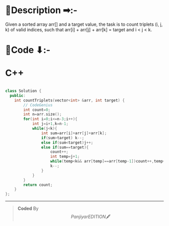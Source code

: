 # 📍Description ➡:-
<!-- Describe your first thoughts on how to solve this problem. -->
Given a sorted array arr[] and a target value, the task is to count triplets (i, j, k) of valid indices, such that arr[i] + arr[j] + arr[k] = target and i < j < k.

# 📝Code ⬇:-


# C++
``` cpp []

class Solution {
  public:
    int countTriplets(vector<int> &arr, int target) {
        // CodeGenius
        int count=0;
        int n=arr.size();
        for(int i=0;i<=n-3;i++){
            int j=i+1,k=n-1;
            while(j<k){
                int sum=arr[i]+arr[j]+arr[k];
                if(sum>target) k--;
                else if(sum<target)j++;
                else if(sum==target){
                    count++;
                    int temp=j+1;
                    while(temp<k&& arr[temp]==arr[temp-1])count++,temp++;
                    k--;
                }
            }
        }
        return count;
    }
};
```


---

>    **Coded** By $$Panjiyar EDITION 🖋  $$

               
